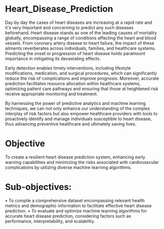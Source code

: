 # Heart_Disease_Prediction
Day by day the cases of heart diseases are increasing at a rapid rate and it's very Important and concerning to predict any such diseases beforehand. Heart disease stands as one of the leading causes of mortality globally, encompassing a range of conditions affecting the heart and blood vessels. From coronary artery disease to heart failure, the impact of these ailments reverberates across individuals, families, and healthcare systems. Predicting the onset or progression of heart disease holds paramount importance in mitigating its devastating effects. 

Early detection enables timely interventions, including lifestyle modifications, medication, and surgical procedures, which can significantly reduce the risk of complications and improve prognosis. Moreover, accurate prediction facilitates resource allocation within healthcare systems, optimizing patient care pathways and ensuring that those at heightened risk receive appropriate monitoring and treatment. 

By harnessing the power of predictive analytics and machine learning techniques, we can not only enhance our understanding of the complex interplay of risk factors but also empower healthcare providers with tools to proactively identify and manage individuals susceptible to heart disease, thus advancing preventive healthcare and ultimately saving lives.
# Objective
To create a resilient heart disease prediction system, enhancing early warning capabilities and minimizing the risks associated with cardiovascular complications by utilizing diverse machine learning algorithms.
# Sub-objectives:
•	To compile a comprehensive dataset encompassing relevant health metrics and demographic information to facilitate effective heart disease prediction.
•	To evaluate and optimize machine learning algorithms for accurate heart disease prediction, considering factors such as performance, interpretability, and scalability.


